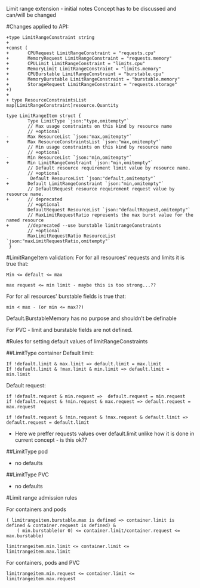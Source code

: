 Limit range extension - initial notes
Concept has to be discussed and can/will be changed

#Changes applied to API:

``` golang
+type LimitRangeConstraint string
+
+const (
+       CPURequest LimitRangeConstraint = "requests.cpu"
+       MemoryRequest LimitRangeConstraint = "requests.memory"
+       CPULimit LimitRangeConstraint = "limits.cpu"
+       MemoryLimit LimitRangeConstraint = "limits.memory"
+       CPUBurstable LimitRangeConstraint = "burstable.cpu"
+       MemoryBurstable LimitRangeConstraint = "burstable.memory"
+       StorageRequest LimitRangeConstraint = "requests.storage"
+)
+ 
+ type ResourceConstraintsList map[LimitRangeConstraint]resource.Quantity

type LimitRangeItem struct {
        Type LimitType `json:"type,omitempty"`
        // Max usage constraints on this kind by resource name
        // +optional
-       Max ResourceList `json:"max,omitempty"`
+       Max ResourceConstraintsList `json:"max,omitempty"`
        // Min usage constraints on this kind by resource name
        // +optional
-       Min ResourceList `json:"min,omitempty"`
+       Min LimitRangeConstraint `json:"min,omitempty"`
        // Default resource requirement limit value by resource name.
        // +optional
-        Default ResourceList `json:"default,omitempty"`
+       Default LimitRangeConstraint `json:"min,omitempty"`
        // DefaultRequest resource requirement request value by resource name.
+       // deprecated
        // +optional
        DefaultRequest ResourceList `json:"defaultRequest,omitempty"`
        // MaxLimitRequestRatio represents the max burst value for the named resource
+       //deprecated --use burstable limitrangeConstraints
        // +optional
        MaxLimitRequestRatio ResourceList `json:"maxLimitRequestRatio,omitempty"`
 }
```

#LimitRangeItem validation:
For for all resources' requests and limits it is true that:

```
Min <= default <= max
```

```
max request <= min limit - maybe this is too strong...??
```

For for all resources' burstable fields is true that:

```
min < max - (or min <= max??)
```

Default.BurstableMemory has no purpose and shouldn't be definable

For PVC - limit and burstable fields are not defined.

#Rules for setting default values of limitRangeConstraints

##LimitType container
Default limit:
```
If !default.limit & max.limit => default.limit = max.limit
If !default.limit & !max.limit & min.limit => default.limit = min.limit
```

Default request:
```
if !default.request & min.request =>  default.request = min.request
if !default.request & !min.request & max.request => default.request = max.request
```
```
if !default.request & !min.request & !max.request & default.limit => default.request = default.limit
```

 - Here we preffer requests values over default.limit unlike how it is done in current concept - is this ok??
 
##LimitType pod
 - no defaults
  
##LimitType PVC
 - no defaults

#Limit range admission rules

For containers and pods

```
( limitrangeitem.burstable.max is defined => container.limit is defined & container.request is defined) &
    ( min.burstable(or 0) <= container.limit/container.request <= max.burstable)
```

```
limitrangeitem.min.limit <= container.limit <= limitrangeitem.max.limit
```

For containers, pods and PVC
```
limitrangeitem.min.request <= container.limit <= limitrangeitem.max.request
```

